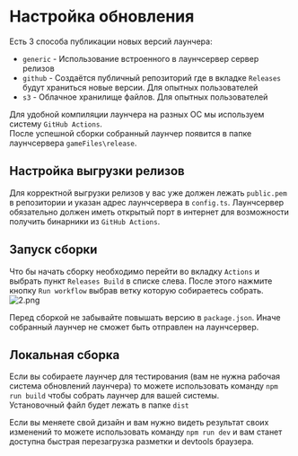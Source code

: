 # Настройка обновления

Есть 3 способа публикации новых версий лаунчера:

- `generic` - Использование встроенного в лаунчсервер сервер релизов
- `github` - Создаётся публичный репозиторий где в вкладке `Releases` будут храниться новые версии. Для опытных пользователей
- `s3` - Облачное хранилище файлов. Для опытных пользователей

Для удобной компиляции лаунчера на разных ОС мы используем систему `GitHub Actions`.  
После успешной сборки собранный лаунчер появится в папке лаунчсервера `gameFiles\release`.

## Настройка выгрузки релизов

Для корректной выгрузки релизов у вас уже должен лежать `public.pem` в репозитории и указан адрес лаунчсервера в `config.ts`. 
Лаунчсервер обязательно должен иметь открытый порт в интернет для возможности получить бинарники из `GitHub Actions`.

## Запуск сборки

Что бы начать сборку необходимо перейти во вкладку `Actions` и выбрать пункт `Releases Build` в списке слева. После этого нажмите кнопку `Run workflow` выбрав ветку которую собираетесь собрать.
![2.png](/foto-github/2.webp)

Перед сборкой не забывайте повышать версию в `package.json`. Иначе собранный лаунчер не сможет быть отправлен на лаунчсервер.

## Локальная сборка

Если вы собираете лаунчер для тестирования (вам не нужна рабочая система обновлений лаунчера) то можете использовать команду `npm run build` чтобы собрать лаунчер для вашей системы.  
Установочный файл будет лежать в папке `dist`  

Если вы меняете свой дизайн и вам нужно видеть результат своих изменений то можете использовать команду `npm run dev` и вам станет доступна быстрая перезагрузка разметки и devtools браузера.